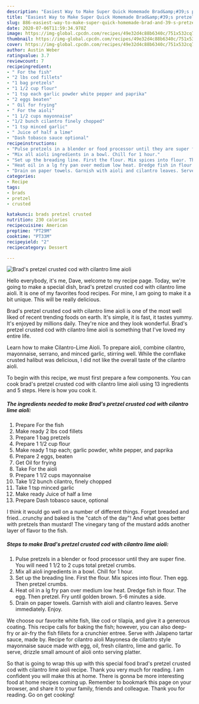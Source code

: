 ```yaml
---
description: "Easiest Way to Make Super Quick Homemade Brad&amp;#39;s pretzel crusted cod with cilantro lime aioli"
title: "Easiest Way to Make Super Quick Homemade Brad&amp;#39;s pretzel crusted cod with cilantro lime aioli"
slug: 886-easiest-way-to-make-super-quick-homemade-brad-and-39-s-pretzel-crusted-cod-with-cilantro-lime-aioli
date: 2020-07-06T11:59:34.978Z
image: https://img-global.cpcdn.com/recipes/49e32d4c88b6340c/751x532cq70/brads-pretzel-crusted-cod-with-cilantro-lime-aioli-recipe-main-photo.jpg
thumbnail: https://img-global.cpcdn.com/recipes/49e32d4c88b6340c/751x532cq70/brads-pretzel-crusted-cod-with-cilantro-lime-aioli-recipe-main-photo.jpg
cover: https://img-global.cpcdn.com/recipes/49e32d4c88b6340c/751x532cq70/brads-pretzel-crusted-cod-with-cilantro-lime-aioli-recipe-main-photo.jpg
author: Austin Weber
ratingvalue: 3.7
reviewcount: 7
recipeingredient:
- " For the fish"
- "2 lbs cod fillets"
- "1 bag pretzels"
- "1 1/2 cup flour"
- "1 tsp each garlic powder white pepper and paprika"
- "2 eggs beaten"
- " Oil for frying"
- " For the aioli"
- "1 1/2 cups mayonnaise"
- "1/2 bunch cilantro finely chopped"
- "1 tsp minced garlic"
- " Juice of half a lime"
- "Dash tobasco sauce optional"
recipeinstructions:
- "Pulse pretzels in a blender or food processor until they are super fine. You will need 1 1/2 to 2 cups total pretzel crumbs."
- "Mix all aioli ingredients in a bowl. Chill for 1 hour."
- "Set up the breading line. First the flour. Mix spices into flour. Then egg. Then pretzel crumbs."
- "Heat oil in a lg fry pan over medium low heat. Dredge fish in flour. The egg. Then pretzel. Fry until golden brown. 5-6 minutes a side."
- "Drain on paper towels. Garnish with aioli and cilantro leaves. Serve immediately. Enjoy."
categories:
- Recipe
tags:
- brads
- pretzel
- crusted

katakunci: brads pretzel crusted 
nutrition: 230 calories
recipecuisine: American
preptime: "PT29M"
cooktime: "PT33M"
recipeyield: "2"
recipecategory: Dessert

---
```



![Brad&#39;s pretzel crusted cod with cilantro lime aioli](https://img-global.cpcdn.com/recipes/49e32d4c88b6340c/751x532cq70/brads-pretzel-crusted-cod-with-cilantro-lime-aioli-recipe-main-photo.jpg)

Hello everybody, it's me, Dave, welcome to my recipe page. Today, we're going to make a special dish, brad&#39;s pretzel crusted cod with cilantro lime aioli. It is one of my favorites food recipes. For mine, I am going to make it a bit unique. This will be really delicious.

Brad&#39;s pretzel crusted cod with cilantro lime aioli is one of the most well liked of recent trending foods on earth. It's simple, it is fast, it tastes yummy. It's enjoyed by millions daily. They're nice and they look wonderful. Brad&#39;s pretzel crusted cod with cilantro lime aioli is something that I've loved my entire life.

Learn how to make Cilantro-Lime Aioli. To prepare aioli, combine cilantro, mayonnaise, serrano, and minced garlic, stirring well. While the cornflake crusted halibut was delicious, I did not like the overall taste of the cilantro aioli.


To begin with this recipe, we must first prepare a few components. You can cook brad&#39;s pretzel crusted cod with cilantro lime aioli using 13 ingredients and 5 steps. Here is how you cook it.

<!--inarticleads1-->

##### The ingredients needed to make Brad&#39;s pretzel crusted cod with cilantro lime aioli:

1. Prepare  For the fish
1. Make ready 2 lbs cod fillets
1. Prepare 1 bag pretzels
1. Prepare 1 1/2 cup flour
1. Make ready 1 tsp each; garlic powder, white pepper, and paprika
1. Prepare 2 eggs, beaten
1. Get  Oil for frying
1. Take  For the aioli
1. Prepare 1 1/2 cups mayonnaise
1. Take 1/2 bunch cilantro, finely chopped
1. Take 1 tsp minced garlic
1. Make ready  Juice of half a lime
1. Prepare Dash tobasco sauce, optional


I think it would go well on a number of different things. Forget breaded and fried…crunchy and baked is the &#34;catch of the day&#34;! And what goes better with pretzels than mustard! The vinegary tang of the mustard adds another layer of flavor to the fish. 

<!--inarticleads2-->

##### Steps to make Brad&#39;s pretzel crusted cod with cilantro lime aioli:

1. Pulse pretzels in a blender or food processor until they are super fine. You will need 1 1/2 to 2 cups total pretzel crumbs.
1. Mix all aioli ingredients in a bowl. Chill for 1 hour.
1. Set up the breading line. First the flour. Mix spices into flour. Then egg. Then pretzel crumbs.
1. Heat oil in a lg fry pan over medium low heat. Dredge fish in flour. The egg. Then pretzel. Fry until golden brown. 5-6 minutes a side.
1. Drain on paper towels. Garnish with aioli and cilantro leaves. Serve immediately. Enjoy.


We choose our favorite white fish, like cod or tilapia, and give it a generous coating. This recipe calls for baking the fish; however, you can also deep-fry or air-fry the fish fillets for a crunchier entree. Serve with Jalapeno tartar sauce, made by. Recipe for cilantro aioli Mayonesa de cilantro style mayonnaise sauce made with egg, oil, fresh cilantro, lime and garlic. To serve, drizzle small amount of aïoli onto serving platter. 

So that is going to wrap this up with this special food brad&#39;s pretzel crusted cod with cilantro lime aioli recipe. Thank you very much for reading. I am confident you will make this at home. There is gonna be more interesting food at home recipes coming up. Remember to bookmark this page on your browser, and share it to your family, friends and colleague. Thank you for reading. Go on get cooking!
